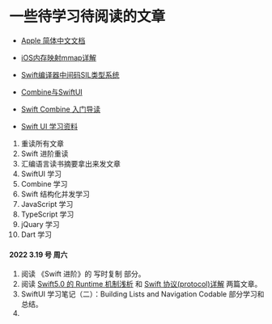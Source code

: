 # 一些待学习待阅读的文章

+ [Apple 简体中文文档](https://developer.apple.com/cn/documentation/)

+ [iOS内存映射mmap详解](https://www.jianshu.com/p/13f254cf58a7)
+ [Swift编译器中间码SIL类型系统](https://www.jianshu.com/p/fb6923e3a7be)
+ [Combine与SwiftUI](https://www.jianshu.com/p/9a8603ca77a1)
+ [Swift Combine 入门导读](https://icodesign.me/posts/swift-combine/)

+ [Swift UI 学习资料](https://juejin.cn/post/6844903912928083975)

1. 重读所有文章
2. Swift 进阶重读
3. 汇编语言读书摘要拿出来发文章
4. SwiftUI 学习
5. Combine 学习
6. Swift 结构化并发学习
7. JavaScript 学习
8. TypeScript 学习
9. jQuary 学习
10. Dart 学习
 



#### 2022 3.19 号 周六
1. 阅读 《Swift 进阶》的 写时复制 部分。
2. 阅读 [Swift5.0 的 Runtime 机制浅析](https://juejin.cn/post/6844903889523884039) 和 [Swift 协议(protocol)详解](https://www.jianshu.com/p/d939c3443686) 两篇文章。
3. SwiftUI 学习笔记（二）：Building Lists and Navigation Codable 部分学习和总结。
4. 
